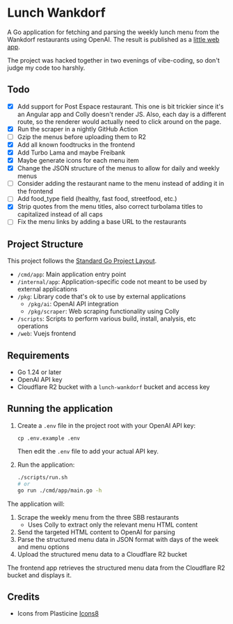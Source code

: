 # Lunch Wankdorf

A Go application for fetching and parsing the weekly lunch menu from the Wankdorf restaurants using OpenAI.
The result is published as a [little web app](https://chlab.github.io/lunch-wankdorf/).

The project was hacked together in two evenings of vibe-coding, so don't judge my code too harshly.

## Todo

- [x] Add support for Post Espace restaurant. This one is bit trickier since it's an Angular app and Colly doesn't render JS. Also, each day is a different route, so the renderer would actually need to click around on the page.
- [x] Run the scraper in a nightly GitHub Action
- [ ] Gzip the menus before uploading them to R2
- [x] Add all known foodtrucks in the frontend
- [x] Add Turbo Lama and maybe Freibank
- [x] Maybe generate icons for each menu item
- [x] Change the JSON structure of the menus to allow for daily and weekly menus
- [ ] Consider adding the restaurant name to the menu instead of adding it in the frontend
- [ ] Add food_type field (healthy, fast food, streetfood, etc.)
- [x] Strip quotes from the menu titles, also correct turbolama titles to capitalized instead of all caps
- [ ] Fix the menu links by adding a base URL to the restaurants

## Project Structure

This project follows the [Standard Go Project Layout](https://github.com/golang-standards/project-layout).

- `/cmd/app`: Main application entry point
- `/internal/app`: Application-specific code not meant to be used by external applications
- `/pkg`: Library code that's ok to use by external applications
  - `/pkg/ai`: OpenAI API integration
  - `/pkg/scraper`: Web scraping functionality using Colly
- `/scripts`: Scripts to perform various build, install, analysis, etc operations
- `/web`: Vuejs frontend

## Requirements

- Go 1.24 or later
- OpenAI API key
- Cloudflare R2 bucket with a `lunch-wankdorf` bucket and access key

## Running the application

1. Create a `.env` file in the project root with your OpenAI API key:
   ```
   cp .env.example .env
   ```
   Then edit the `.env` file to add your actual API key.

2. Run the application:
   ```bash
   ./scripts/run.sh
   # or
   go run ./cmd/app/main.go -h
   ```

The application will:
1. Scrape the weekly menu from the three SBB restaurants
   - Uses Colly to extract only the relevant menu HTML content
2. Send the targeted HTML content to OpenAI for parsing
3. Parse the structured menu data in JSON format with days of the week and menu options
4. Upload the structured menu data to a Cloudflare R2 bucket

The frontend app retrieves the structured menu data from the Cloudflare R2 bucket and displays it.

## Credits

* Icons from Plasticine [Icons8](https://icons8.com/)